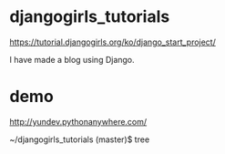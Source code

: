 # djangogirls_tutorials
https://tutorial.djangogirls.org/ko/django_start_project/

I have made a blog using Django.

# demo
http://yundev.pythonanywhere.com/

~/djangogirls_tutorials (master)$ tree
